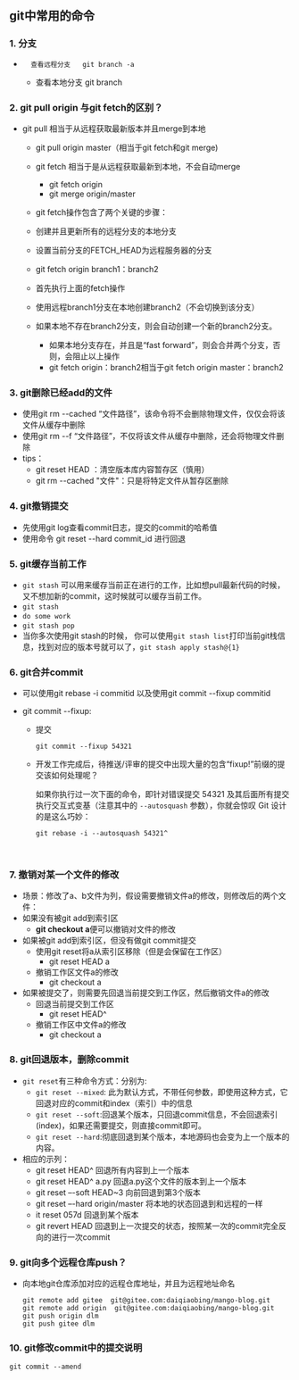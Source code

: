 ## git中常用的命令
### 1. 分支
*		查看远程分支   git branch -a
  *	查看本地分支	  git branch

### 2. git pull  origin 与git fetch的区别？
* git pull 相当于从远程获取最新版本并且merge到本地

  * git pull origin master（相当于git fetch和git merge)


  * git fetch 相当于是从远程获取最新到本地，不会自动merge
      * git fetch origin
      * git merge origin/master
  * git fetch操作包含了两个关键的步骤：
  * 创建并且更新所有的远程分支的本地分支
  * 设置当前分支的FETCH_HEAD为远程服务器的分支
  * git fetch origin branch1：branch2
  * 首先执行上面的fetch操作
  * 使用远程branch1分支在本地创建branch2（不会切换到该分支）
  * 如果本地不存在branch2分支，则会自动创建一个新的branch2分支。
    * 如果本地分支存在，并且是“fast forward”，则会合并两个分支，否则，会阻止以上操作
    * git fetch origin：branch2相当于git fetch origin master：branch2

### 3. git删除已经add的文件

* 使用git rm --cached “文件路径”，该命令将不会删除物理文件，仅仅会将该文件从缓存中删除
* 使用git rm --f “文件路径”，不仅将该文件从缓存中删除，还会将物理文件删除
* tips：
  * git reset HEAD ：清空版本库内容暂存区（慎用）
  * git rm --cached "文件"：只是将特定文件从暂存区删除

### 4. git撤销提交

* 先使用git log查看commit日志，提交的commit的哈希值
* 使用命令  git reset --hard commit_id  进行回退

### 5. git缓存当前工作

* `git stash` 可以用来缓存当前正在进行的工作，比如想pull最新代码的时候，又不想加新的commit，这时候就可以缓存当前工作。
* `git stash`
* `do some work`
* `git stash pop`
* 当你多次使用git stash的时候， 你可以使用`git stash list`打印当前git栈信息，找到对应的版本号就可以了，`git stash apply stash@{1}`

### 6. git合并commit

* 可以使用git rebase -i  commitid  以及使用git commit --fixup commitid

* git commit --fixup:

  * 提交

    ```shell
    git commit --fixup 54321
    ```

  * 开发工作完成后，待推送/评审的提交中出现大量的包含“fixup!”前缀的提交该如何处理呢？

    如果你执行过一次下面的命令，即针对错误提交 54321 及其后面所有提交执行交互式变基（注意其中的 `--autosquash` 参数），你就会惊叹 Git 设计的是这么巧妙：

    ```shell
    git rebase -i --autosquash 54321^
    ```

    ​


### 7. 撤销对某一个文件的修改

* 场景：修改了a、b文件为列，假设需要撤销文件a的修改，则修改后的两个文件：
* 如果没有被git add到索引区
  * **git checkout a**便可以撤销对文件的修改
* 如果被git add到索引区，但没有做git commit提交
  * 使用git reset将a从索引区移除（但是会保留在工作区）
    * git reset HEAD a
  * 撤销工作区文件a的修改
    * git  checkout a
* 如果被提交了，则需要先回退当前提交到工作区，然后撤销文件a的修改
  * 回退当前提交到工作区
    * git reset HEAD^
  * 撤销工作区中文件a的修改
    * git checkout a

### 8. git回退版本，删除commit

* `git reset`有三种命令方式：分别为:
  * `git reset --mixed`: 此为默认方式，不带任何参数，即使用这种方式，它回退对应的commit和index（索引）中的信息
  * `git reset --soft`:回退某个版本，只回退commit信息，不会回退索引(index)，如果还需要提交，则直接commit即可。
  * `git reset --hard`:彻底回退到某个版本，本地源码也会变为上一个版本的内容。
* 相应的示列：
  * git reset HEAD^    回退所有内容到上一个版本
  * git reset HEAD^ a.py   回退a.py这个文件的版本到上一个版本  
  * git reset –-soft HEAD~3   向前回退到第3个版本  
  * git reset –-hard origin/master   将本地的状态回退到和远程的一样  
  * it reset 057d   回退到某个版本  
  * git revert HEAD   回退到上一次提交的状态，按照某一次的commit完全反向的进行一次commit  


### 9. git向多个远程仓库push？

* 向本地git仓库添加对应的远程仓库地址，并且为远程地址命名

  ```shell
  git remote add gitee  git@gitee.com:daiqiaobing/mango-blog.git
  git remote add origin  git@gitee.com:daiqiaobing/mango-blog.git
  git push origin dlm
  git push gitee dlm
  ```

### 10. git修改commit中的提交说明

```shell
git commit --amend
```



